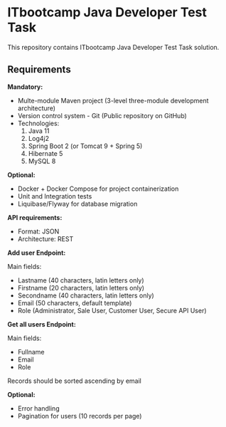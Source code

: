 # ITbootcamp Java Developer Test Task
This repository contains ITbootcamp Java Developer Test Task solution.

## Requirements
**Mandatory:**
+ Multe-module Maven project (3-level three-module development architecture)
+ Version control system - Git (Public repository on GitHub)
+ Technologies:
    1. Java 11
    2. Log4j2
    3. Spring Boot 2 (or Tomcat 9 + Spring 5)
    4. Hibernate 5
    5. MySQL 8

**Optional:**
+ Docker + Docker Compose for project containerization
+ Unit and Integration tests
+ Liquibase/Flyway for database migration

**API requirements:**
+ Format: JSON
+ Architecture: REST

**Add user Endpoint:**

Main fields:
+ Lastname (40 characters, latin letters only)
+ Firstname (20 characters, latin letters only)
+ Secondname (40 characters, latin letters only)
+ Email (50 characters, default template)
+ Role (Administrator, Sale User, Customer User, Secure API User)

**Get all users Endpoint:**

Main fields:
+ Fullname
+ Email
+ Role

Records should be sorted ascending by email

**Optional:**
+ Error handling
+ Pagination for users (10 records per page)
